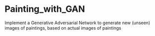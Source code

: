 # Painting_with_GAN
Implement a Generative Adversarial Network to generate new (unseen) images of paintings, based on actual images of paintings
